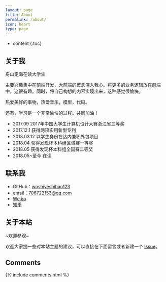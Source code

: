 ```yaml
---
layout: page
title: About
permalink: /about/
icon: heart
type: page
---
```


* content
{:toc}

## 关于我

<!-- <iframe src="https://githubbadge.appspot.com/gaohaoyang?s=1" style="border: 0;height: 142px;width: 200px;overflow: hidden;" frameBorder="0"></iframe> -->

舟山定海在读大学生

主要兴趣集中在前端开发，大前端的概念深入我心。将更多的业务逻辑放在前端中，这很有趣。同时，将自己构想的内容实现出来，这种感觉很愉快。

热爱美好的事物，热爱音乐，模型，代码。

还有，学习是一个非常愉快的过程。共同加油！

* 2017.09 2017年中国大学生计算机设计大赛浙江省三等奖
* 2017.12.1 获得两项实用新型专利
* 2018.03.12 以学生身份在达内兼职外包项目
* 2018.04 获得发现杯本科组区域赛一等奖
* 2018.05 获得发现杯本科组全国赛二等奖
* 2018.05~至今 在读

## 联系我

* GitHub：[woshiyeshihao123](https://github.com/woshiyeshihao123)
* email：706722153@qq.com
* [Weibo](http://weibo.com/5649620380)
* [知乎](https://www.zhihu.com/people/c3b848a97cfeda95e562d82278a2ada9)

## 关于本站

~欢迎参观~

欢迎大家提一些对本站主题的建议，可以直接在下面留言或者新建一个 [Issue](https://github.com/woshiyeshihao123/woshiyeshihao123.github.io/issues)。

## Comments

{% include comments.html %}
